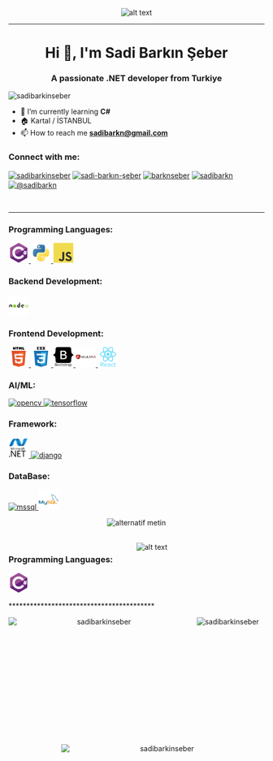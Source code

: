 

<p align="center">
<img src="https://media1.giphy.com/media/f1UH5LwVuWucM/giphy.gif?cid=ecf05e47wgwhbot34bjv0f61t89z0pkaaor8fumk0hizazyi&ep=v1_gifs_search&rid=giphy.gif&ct=g" alt="alt text" width="465" height="260">
</p>

*****************************************

<h1 align="center">Hi 👋, I'm Sadi Barkın Şeber</h1>
<h3 align="center">A passionate .NET developer from Turkiye</h3>

<p align="left"> <img src="https://komarev.com/ghpvc/?username=sadibarkinseber&label=Profile%20views&color=0eb437&style=flat" alt="sadibarkinseber" /> </p>

- 🌱 I’m currently learning **C#**
- :house: Kartal / İSTANBUL
- 📫 How to reach me **sadibarkn@gmail.com**

<h3 align="left">Connect with me:</h3>
<p align="left">
  
<a href="https://github.com/sadibarkinseber" target="blank"><img align="center" src="https://raw.githubusercontent.com/rahuldkjain/github-profile-readme-generator/master/src/images/icons/Social/github.svg" alt="sadibarkinseber" height="30" width="40" /></a> 
<a href="https://www.linkedin.com/in/sadi-bark%C4%B1n-%C5%9Feber-66280020b/" target="blank"><img align="center" src="https://raw.githubusercontent.com/rahuldkjain/github-profile-readme-generator/master/src/images/icons/Social/linked-in-alt.svg" alt="sadi-barkın-şeber" height="30" width="40" /></a>
<a href="https://stackoverflow.com/users/22518840/barknseber" target="blank"><img align="center" src="https://raw.githubusercontent.com/rahuldkjain/github-profile-readme-generator/master/src/images/icons/Social/stack-overflow.svg" alt="barknseber" height="30" width="40" /></a>
<a href="https://www.hackerrank.com/sadibarkn" target="blank"><img align="center" src="https://raw.githubusercontent.com/rahuldkjain/github-profile-readme-generator/master/src/images/icons/Social/hackerrank.svg" alt="sadibarkn" height="30" width="40" /></a>
<a href="https://medium.com/@sadibarkn" target="blank"><img align="center" src="https://raw.githubusercontent.com/rahuldkjain/github-profile-readme-generator/master/src/images/icons/Social/medium.svg" alt="@sadibarkn" height="30" width="40" /></a>
</p>
</br>

*****************************************

<h3 align="left">Programming Languages:</h3>
<!-- Programlama Dilleri -->
<p align="left"> 
    <a href="https://www.w3schools.com/cs/" target="_blank" rel="noreferrer"> <img src="https://raw.githubusercontent.com/devicons/devicon/master/icons/csharp/csharp-original.svg" alt="csharp" width="40" height="40"/> </a> 
    <a href="https://www.python.org" target="_blank" rel="noreferrer"> <img src="https://raw.githubusercontent.com/devicons/devicon/master/icons/python/python-original.svg" alt="python" width="40" height="40"/> </a> 
    <a href="https://developer.mozilla.org/en-US/docs/Web/JavaScript" target="_blank" rel="noreferrer"> <img src="https://raw.githubusercontent.com/devicons/devicon/master/icons/javascript/javascript-original.svg" alt="javascript" width="40" height="40"/> </a> 
</p>

<!-- Backend Geliştirme -->
<h3 align="left">Backend Development:</h3>
<p align="left">
  <a href="https://nodejs.org" target="_blank" rel="noreferrer"> <img src="https://raw.githubusercontent.com/devicons/devicon/master/icons/nodejs/nodejs-original-wordmark.svg" alt="nodejs" width="40" height="40"/> </a>
</p>

<!-- Frontend Geliştirme -->
<h3 align="left">Frontend Development:</h3>
<p align="left"> 
    <a href="https://www.w3.org/html/" target="_blank" rel="noreferrer"> <img src="https://raw.githubusercontent.com/devicons/devicon/master/icons/html5/html5-original-wordmark.svg" alt="html5" width="40" height="40"/> </a>
    <a href="https://www.w3schools.com/css/" target="_blank" rel="noreferrer"> <img src="https://raw.githubusercontent.com/devicons/devicon/master/icons/css3/css3-original-wordmark.svg" alt="css3" width="40" height="40"/> </a> 
    <a href="https://getbootstrap.com" target="_blank" rel="noreferrer"> <img src="https://raw.githubusercontent.com/devicons/devicon/master/icons/bootstrap/bootstrap-plain-wordmark.svg" alt="bootstrap" width="40" height="40"/> </a> 
    <a href="https://angular.io" target="_blank" rel="noreferrer"> <img src="https://raw.githubusercontent.com/devicons/devicon/master/icons/angularjs/angularjs-original-wordmark.svg" alt="angularjs" width="40" height="40"/> </a> 
    <a href="https://reactjs.org/" target="_blank" rel="noreferrer"> <img src="https://raw.githubusercontent.com/devicons/devicon/master/icons/react/react-original-wordmark.svg" alt="react" width="40" height="40"/> </a> 
</p>

<!-- AI/ML -->
<h3 align="left">AI/ML:</h3>
<p align="left"> 
    <a href="https://opencv.org/" target="_blank" rel="noreferrer"> <img src="https://www.vectorlogo.zone/logos/opencv/opencv-icon.svg" alt="opencv" width="40" height="40"/> </a> 
    <a href="https://www.tensorflow.org" target="_blank" rel="noreferrer"> <img src="https://www.vectorlogo.zone/logos/tensorflow/tensorflow-icon.svg" alt="tensorflow" width="40" height="40"/> </a> 
</p>

<!-- Framework -->
<h3 align="left">Framework:</h3>
<p align="left"> 
    <a href="https://dotnet.microsoft.com/" target="_blank" rel="noreferrer"> <img src="https://raw.githubusercontent.com/devicons/devicon/master/icons/dot-net/dot-net-original-wordmark.svg" alt="dotnet" width="40" height="40"/> </a> 
    <a href="https://www.djangoproject.com/" target="_blank" rel="noreferrer"> <img src="https://cdn.worldvectorlogo.com/logos/django.svg" alt="django" width="40" height="40"/> </a> 
</p>

<!-- Veritabanı -->
<h3 align="left">DataBase:</h3>
<p align="left"> 
    <a href="https://www.microsoft.com/en-us/sql-server" target="_blank" rel="noreferrer"> <img src="https://www.svgrepo.com/show/303229/microsoft-sql-server-logo.svg" alt="mssql" width="40" height="40"/> </a> 
    <a href="https://www.mysql.com/" target="_blank" rel="noreferrer"> <img src="https://raw.githubusercontent.com/devicons/devicon/master/icons/mysql/mysql-original-wordmark.svg" alt="mysql" width="40" height="40"/> </a> 
</p>

<!-- Animasyonlu GIF -->
<p align="center">
    <img src="https://media1.giphy.com/media/f1UH5LwVuWucM/giphy.gif?cid=ecf05e47wgwhbot34bjv0f61t89z0pkaaor8fumk0hizazyi&ep=v1_gifs_search&rid=giphy.gif&ct=g" alt="alternatif metin" width="465" height="260">
</p>
</br>
<div style="float: left; width: 50%;">
    <h3 align="left">Programming Languages:</h3>
    <p align="left"> 
        <a href="https://www.w3schools.com/cs/" target="_blank" rel="noreferrer"> <img src="https://raw.githubusercontent.com/devicons/devicon/master/icons/csharp/csharp-original.svg" alt="csharp" width="40" height="40"/> </a> 
        <!-- Diğer beceriler -->
    </p>
</div>

<!-- Sağ taraftaki bölüm -->
<div style="float: left; width: 50%;">
    <img src="https://media1.giphy.com/media/f1UH5LwVuWucM/giphy.gif?cid=ecf05e47wgwhbot34bjv0f61t89z0pkaaor8fumk0hizazyi&ep=v1_gifs_search&rid=giphy.gif&ct=g" alt="alt text" width="465" height="260">
</div>

<!-- Temizlik için kullanılacak boş bir bölüm -->
<div style="clear: both;"></div>
 *****************************************
 
<p align="center">
  <img align="left" src="https://github-readme-stats.vercel.app/api/top-langs?username=sadibarkinseber&show_icons=true&theme=tokyonight&locale=en&layout=compact" alt="sadibarkinseber" width="360" height="250"/>
  <img align="right" src="https://github-readme-stats.vercel.app/api?username=sadibarkinseber&show_icons=true&theme=tokyonight&locale=en" alt="sadibarkinseber" width="400" height="250"/>
</p>

<p align="center">
  <img src="https://github-readme-streak-stats.herokuapp.com/?user=sadibarkinseber&theme=dark" alt="sadibarkinseber">
</p>
